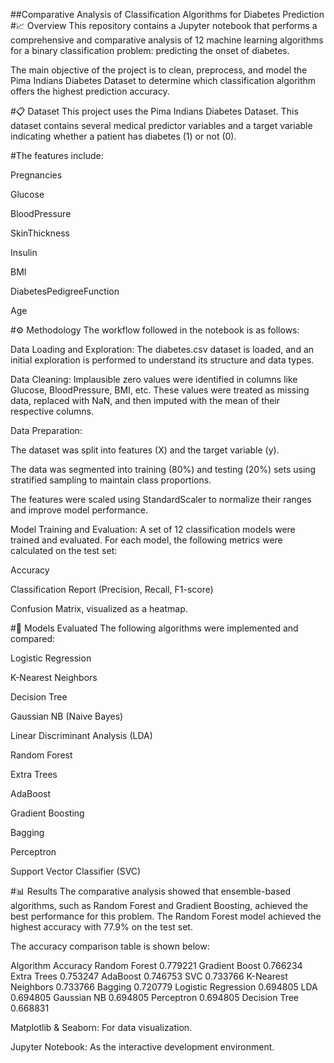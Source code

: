 ##Comparative Analysis of Classification Algorithms for Diabetes Prediction
#📈 Overview
This repository contains a Jupyter notebook that performs a comprehensive and comparative analysis of 12 machine learning algorithms for a binary classification problem: predicting the onset of diabetes.

The main objective of the project is to clean, preprocess, and model the Pima Indians Diabetes Dataset to determine which classification algorithm offers the highest prediction accuracy.

#📋 Dataset
This project uses the Pima Indians Diabetes Dataset. This dataset contains several medical predictor variables and a target variable indicating whether a patient has diabetes (1) or not (0).

#The features include:

Pregnancies

Glucose

BloodPressure

SkinThickness

Insulin

BMI

DiabetesPedigreeFunction

Age

#⚙️ Methodology
The workflow followed in the notebook is as follows:

Data Loading and Exploration: The diabetes.csv dataset is loaded, and an initial exploration is performed to understand its structure and data types.

Data Cleaning: Implausible zero values were identified in columns like Glucose, BloodPressure, BMI, etc. These values were treated as missing data, replaced with NaN, and then imputed with the mean of their respective columns.

Data Preparation:

The dataset was split into features (X) and the target variable (y).

The data was segmented into training (80%) and testing (20%) sets using stratified sampling to maintain class proportions.

The features were scaled using StandardScaler to normalize their ranges and improve model performance.

Model Training and Evaluation: A set of 12 classification models were trained and evaluated. For each model, the following metrics were calculated on the test set:

Accuracy

Classification Report (Precision, Recall, F1-score)

Confusion Matrix, visualized as a heatmap.

#🤖 Models Evaluated
The following algorithms were implemented and compared:

Logistic Regression

K-Nearest Neighbors

Decision Tree

Gaussian NB (Naive Bayes)

Linear Discriminant Analysis (LDA)

Random Forest

Extra Trees

AdaBoost

Gradient Boosting

Bagging

Perceptron

Support Vector Classifier (SVC)

#📊 Results
The comparative analysis showed that ensemble-based algorithms, such as Random Forest and Gradient Boosting, achieved the best performance for this problem. The Random Forest model achieved the highest accuracy with 77.9% on the test set.

The accuracy comparison table is shown below:

Algorithm	Accuracy
Random Forest	0.779221
Gradient Boost	0.766234
Extra Trees	0.753247
AdaBoost	0.746753
SVC	0.733766
K-Nearest Neighbors	0.733766
Bagging	0.720779
Logistic Regression	0.694805
LDA	0.694805
Gaussian NB	0.694805
Perceptron	0.694805
Decision Tree	0.668831


Matplotlib & Seaborn: For data visualization.

Jupyter Notebook: As the interactive development environment.
